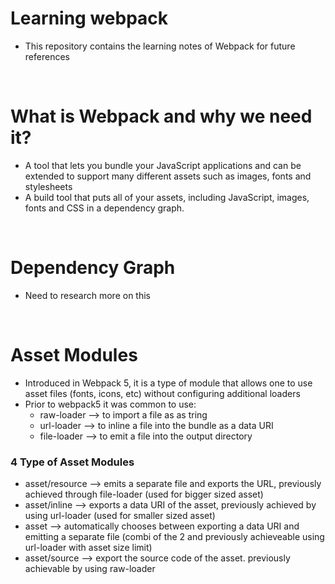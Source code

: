 # Learning webpack

-   This repository contains the learning notes of Webpack for future references

<br>

# What is Webpack and why we need it?

-   A tool that lets you bundle your JavaScript applications and can be extended to support many different assets such as images, fonts and stylesheets
-   A build tool that puts all of your assets, including JavaScript, images, fonts and CSS in a dependency graph.

<br>

# Dependency Graph

-   Need to research more on this

<br>

# Asset Modules

-   Introduced in Webpack 5, it is a type of module that allows one to use asset files (fonts, icons, etc) without configuring additional loaders
-   Prior to webpack5 it was common to use:
    -   raw-loader --> to import a file as as tring
    -   url-loader --> to inline a file into the bundle as a data URI
    -   file-loader --> to emit a file into the output directory

### 4 Type of Asset Modules

-   asset/resource --> emits a separate file and exports the URL, previously achieved through file-loader (used for bigger sized asset)
-   asset/inline --> exports a data URI of the asset, previously achieved by using url-loader (used for smaller sized asset)
-   asset --> automatically chooses between exporting a data URI and emitting a separate file (combi of the 2 and previously achieveable using url-loader with asset size limit)
-   asset/source --> export the source code of the asset. previously achievable by using raw-loader
